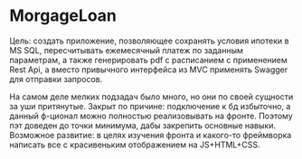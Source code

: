 # MorgageLoan
Цель: создать приложение, позволяющее сохранять условия ипотеки в MS SQL, пересчитывать ежемесячный платеж по заданным параметрам, а также генерировать pdf с расписанием с применением Rest Api, а вместо привычного интерфейса из MVC применять Swagger для отправки запросов.

На самом деле мелких подзадач было много, но они по своей сущности за уши притянутые.
Закрыт по причине: подключение к бд избыточно, а данный ф-ционал можно полностью реализовывать на фронте. Поэтому пэт доведен до точки минимума, дабы закрепить основные навыки.
Возможное развитие: в целях изучения фронта и какого-то фреймворка написать все с красивеньким отображением на JS+HTML+CSS.
